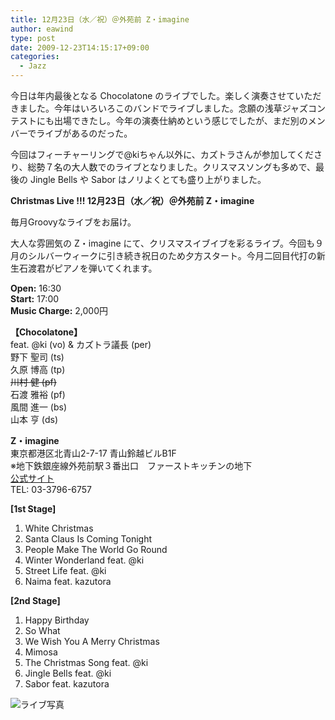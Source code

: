 ```yaml
---
title: 12月23日（水／祝）＠外苑前 Z・imagine
author: eawind
type: post
date: 2009-12-23T14:15:17+09:00
categories:
  - Jazz
---
```

今日は年内最後となる Chocolatone のライブでした。楽しく演奏させていただきました。今年はいろいろこのバンドでライブしました。念願の浅草ジャズコンテストにも出場できたし。今年の演奏仕納めという感じでしたが、まだ別のメンバーでライブがあるのだった。

今回はフィーチャーリングで@kiちゃん以外に、カズトラさんが参加してくださり、総勢７名の大人数でのライブとなりました。クリスマスソングも多めで、最後の Jingle Bells や Sabor はノリよくとても盛り上がりました。

**Christmas Live !!! 12月23日（水／祝）＠外苑前 Z・imagine**

毎月Groovyなライブをお届け。

大人な雰囲気の Z・imagine にて、クリスマスイブイブを彩るライブ。今回も９月のシルバーウィークに引き続き祝日のため夕方スタート。今月二回目代打の新生石渡君がピアノを弾いてくれます。

**Open:** 16:30  
**Start:** 17:00  
**Music Charge:** 2,000円

**【Chocolatone】**  
feat. @ki (vo) & カズトラ議長 (per)  
野下 聖司 (ts)  
久原 博高 (tp)  
~~川村 健 (pf)~~  
石渡 雅裕 (pf)  
風間 進一 (bs)  
山本 亨 (ds)

**Z・imagine**  
東京都港区北青山2-7-17 青山鈴越ビルB1F  
※地下鉄銀座線外苑前駅３番出口　ファーストキッチンの地下  
[公式サイト](http://www.radio-zipangu.com/zimagine/)  
TEL: 03-3796-6757

**[1st Stage]**  
1. White Christmas  
2. Santa Claus Is Coming Tonight  
3. People Make The World Go Round  
4. Winter Wonderland feat. @ki  
5. Street Life feat. @ki  
6. Naima feat. kazutora

**[2nd Stage]**  
1. Happy Birthday  
2. So What  
3. We Wish You A Merry Christmas  
4. Mimosa  
5. The Christmas Song feat. @ki  
6. Jingle Bells feat. @ki  
7. Sabor feat. kazutora  

![ライブ写真](/img/2009/12/IMG_0088.jpg)
